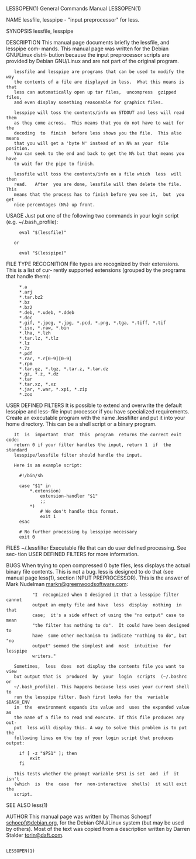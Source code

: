 LESSOPEN(1)                General Commands Manual                LESSOPEN(1)

NAME
       lessfile, lesspipe - "input preprocessor" for  less.

SYNOPSIS
       lessfile, lesspipe

DESCRIPTION
       This  manual  page  documents  briefly the lessfile, and lesspipe com‐
       mands.  This manual page was written for the Debian GNU/Linux  distri‐
       bution  because  the input preprocessor scripts are provided by Debian
       GNU/Linux and are not part of the original program.

       lessfile and lesspipe are programs that can be used to modify the  way
       the contents of a file are displayed in less.  What this means is that
       less can automatically open up tar files,  uncompress  gzipped  files,
       and even display something reasonable for graphics files.

       lesspipe will toss the contents/info on STDOUT and less will read them
       as they come across.  This means that you do not have to wait for  the
       decoding  to  finish  before less shows you the file.  This also means
       that you will get a 'byte N' instead of an N% as your  file  position.
       You can seek to the end and back to get the N% but that means you have
       to wait for the pipe to finish.

       lessfile will toss the contents/info on a file which  less  will  then
       read.   After  you are done, lessfile will then delete the file.  This
       means that the process has to finish before you see it,  but  you  get
       nice percentages (N%) up front.

USAGE
       Just  put one of the following two commands in your login script (e.g.
       ~/.bash_profile):

         eval "$(lessfile)"

       or

         eval "$(lesspipe)"

FILE TYPE RECOGNITION
       File types are recognized by their extensions.  This is a list of cur‐
       rently  supported  extensions  (grouped  by  the  programs that handle
       them):

         *.a
         *.arj
         *.tar.bz2
         *.bz
         *.bz2
         *.deb, *.udeb, *.ddeb
         *.doc
         *.gif, *.jpeg, *.jpg, *.pcd, *.png, *.tga, *.tiff, *.tif
         *.iso, *.raw, *.bin
         *.lha, *.lzh
         *.tar.lz, *.tlz
         *.lz
         *.7z
         *.pdf
         *.rar, *.r[0-9][0-9]
         *.rpm
         *.tar.gz, *.tgz, *.tar.z, *.tar.dz
         *.gz, *.z, *.dz
         *.tar
         *.tar.xz, *.xz
         *.jar, *.war, *.xpi, *.zip
         *.zoo

USER DEFINED FILTERS
       It is possible to extend and overwrite the default lesspipe and  less‐
       file  input  processor if you have specialized requirements. Create an
       executable program with the name .lessfilter and put it into your home
       directory. This can be a shell script or a binary program.

       It  is  important  that  this  program  returns the correct exit code:
       return 0 if your filter handles the input, return 1  if  the  standard
       lesspipe/lessfile filter should handle the input.

       Here is an example script:

         #!/bin/sh

         case "$1" in
             *.extension)
                 extension-handler "$1"
                 ;;
             *)
                 # We don't handle this format.
                 exit 1
         esac

         # No further processing by lesspipe necessary
         exit 0

FILES
       ~/.lessfilter
              Executable  file  that can do user defined processing. See sec‐
              tion USER DEFINED FILTERS for more information.

BUGS
       When trying to open compressed 0 byte files, less displays the  actual
       binary  file contents. This is not a bug.  less is designed to do that
       (see manual page less(1), section INPUT PREPROCESSOR).   This  is  the
       answer of Mark Nudelman <markn@greenwoodsoftware.com>:

              "I  recognized when I designed it that a lesspipe filter cannot
              output an empty file and have  less  display  nothing  in  that
              case;  it's a side effect of using the "no output" case to mean
              "the filter has nothing to do".  It could have been designed to
              have  some other mechanism to indicate "nothing to do", but "no
              output" seemed the simplest and  most  intuitive  for  lesspipe
              writers."

       Sometimes,  less  does  not display the contents file you want to view
       but output that is  produced  by  your  login  scripts  (~/.bashrc  or
       ~/.bash_profile). This happens because less uses your current shell to
       run the lesspipe filter. Bash first looks for the  variable  $BASH_ENV
       in  the  environment expands its value and  uses the expanded value as
       the name of a file to read and execute. If this file produces any out‐
       put  less will display this. A way to solve this problem is to put the
       following lines on the top of your login script that produces output:

         if [ -z "$PS1" ]; then
             exit
         fi

       This tests whether the prompt variable $PS1 is set  and  if  it  isn't
       (which  is  the  case  for  non-interactive  shells)  it will exit the
       script.

SEE ALSO
       less(1)

AUTHOR
       This manual page was written by Thomas  Schoepf  <schoepf@debian.org>,
       for  the  Debian GNU/Linux system (but may be used by others). Most of
       the text was copied from  a  description  written  by  Darren  Stalder
       <torin@daft.com>.

                                                                  LESSOPEN(1)
